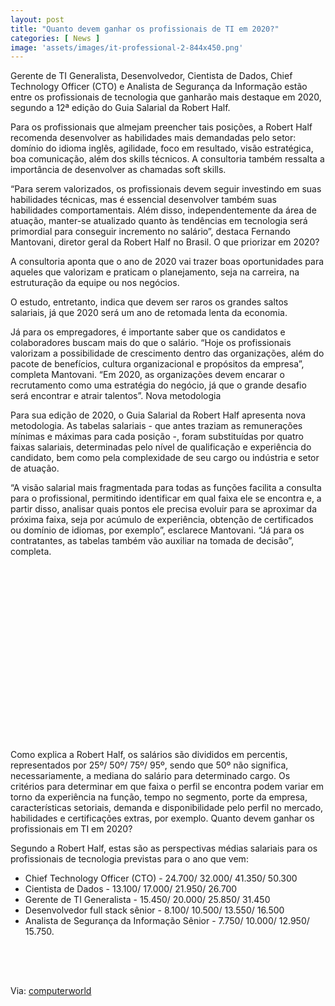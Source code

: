 ```yaml
---
layout: post
title: "Quanto devem ganhar os profissionais de TI em 2020?"
categories: [ News ]
image: 'assets/images/it-professional-2-844x450.png'
---
```


Gerente de TI Generalista, Desenvolvedor, Cientista de Dados, Chief Technology Officer (CTO) e Analista de Segurança da Informação estão entre os profissionais de tecnologia que ganharão mais destaque em 2020, segundo a 12ª edição do Guia Salarial da Robert Half.

Para os profissionais que almejam preencher tais posições, a Robert Half recomenda desenvolver as habilidades mais demandadas pelo setor: domínio do idioma inglês, agilidade, foco em resultado, visão estratégica, boa comunicação, além dos skills técnicos. A consultoria também ressalta a importância de desenvolver as chamadas soft skills.

<!-- RETANGULO LARGO -->
<script async src="https://pagead2.googlesyndication.com/pagead/js/adsbygoogle.js"></script>
<!-- Informat -->
<ins class="adsbygoogle"
style="display:block"
data-ad-client="ca-pub-2838251107855362"
data-ad-slot="2327980059"
data-ad-format="auto"
data-full-width-responsive="true"></ins>
<script>
(adsbygoogle = window.adsbygoogle || []).push({});
</script>

“Para serem valorizados, os profissionais devem seguir investindo em suas habilidades técnicas, mas é essencial desenvolver também suas habilidades comportamentais. Além disso, independentemente da área de atuação, manter-se atualizado quanto às tendências em tecnologia será primordial para conseguir incremento no salário”, destaca Fernando Mantovani, diretor geral da Robert Half no Brasil.
O que priorizar em 2020?

A consultoria aponta que o ano de 2020 vai trazer boas oportunidades para aqueles que valorizam e praticam o planejamento, seja na carreira, na estruturação da equipe ou nos negócios.

<!-- RETANGULO LARGO 2 -->
<script async src="//pagead2.googlesyndication.com/pagead/js/adsbygoogle.js"></script>
<ins class="adsbygoogle"
style="display:block; text-align:center;"
data-ad-layout="in-article"
data-ad-format="fluid"
data-ad-client="ca-pub-2838251107855362"
data-ad-slot="8549252987"></ins>
<script>
(adsbygoogle = window.adsbygoogle || []).push({});
</script>

O estudo, entretanto, indica que devem ser raros os grandes saltos salariais, já que 2020 será um ano de retomada lenta da economia.

Já para os empregadores, é importante saber que os candidatos e colaboradores buscam mais do que o salário. “Hoje os profissionais valorizam a possibilidade de crescimento dentro das organizações, além do pacote de benefícios, cultura organizacional e propósitos da empresa”, completa Mantovani. “Em 2020, as organizações devem encarar o recrutamento como uma estratégia do negócio, já que o grande desafio será encontrar e atrair talentos”.
Nova metodologia

Para sua edição de 2020, o Guia Salarial da Robert Half apresenta nova metodologia. As tabelas salariais - que antes traziam as remunerações mínimas e máximas para cada posição -, foram substituídas por quatro faixas salariais, determinadas pelo nível de qualificação e experiência do candidato, bem como pela complexidade de seu cargo ou indústria e setor de atuação.

“A visão salarial mais fragmentada para todas as funções facilita a consulta para o profissional, permitindo identificar em qual faixa ele se encontra e, a partir disso, analisar quais pontos ele precisa evoluir para se aproximar da próxima faixa, seja por acúmulo de experiência, obtenção de certificados ou domínio de idiomas, por exemplo”, esclarece Mantovani. “Já para os contratantes, as tabelas também vão auxiliar na tomada de decisão”, completa.

<!-- QUADRADO -->
<script async src="//pagead2.googlesyndication.com/pagead/js/adsbygoogle.js"></script>
<ins class="adsbygoogle"
style="display:inline-block;width:336px;height:280px"
data-ad-client="ca-pub-2838251107855362"
data-ad-slot="5351066970"></ins>
<script>
(adsbygoogle = window.adsbygoogle || []).push({});
</script>

Como explica a Robert Half, os salários são divididos em percentis, representados por 25º/ 50º/ 75º/ 95º, sendo que 50º não significa, necessariamente, a mediana do salário para determinado cargo. Os critérios para determinar em que faixa o perfil se encontra podem variar em torno da experiência na função, tempo no segmento, porte da empresa, características setoriais, demanda e disponibilidade pelo perfil no mercado, habilidades e certificações extras, por exemplo.
Quanto devem ganhar os profissionais em TI em 2020?

Segundo a Robert Half, estas são as perspectivas médias salariais para os profissionais de tecnologia previstas para o ano que vem:

+ Chief Technology Officer (CTO) - 24.700/ 32.000/ 41.350/ 50.300
+ Cientista de Dados - 13.100/ 17.000/ 21.950/ 26.700
+ Gerente de TI Generalista - 15.450/ 20.000/ 25.850/ 31.450
+ Desenvolvedor full stack sênior - 8.100/ 10.500/ 13.550/ 16.500
+ Analista de Segurança da Informação Sênior - 7.750/ 10.000/ 12.950/ 15.750.

<!-- MINI ANÚNCIO -->
<script async src="//pagead2.googlesyndication.com/pagead/js/adsbygoogle.js"></script>
<!-- Games Root -->
<ins class="adsbygoogle"
style="display:inline-block;width:336px;height:50px"
data-ad-client="ca-pub-2838251107855362"
data-ad-slot="5351066970"></ins>
<script>
(adsbygoogle = window.adsbygoogle || []).push({});
</script>

Via: [computerworld](https://computerworld.com.br/2019/10/27/guia-de-salarios-2020-quanto-devera-ganhar-um-cto-em-2020/)
